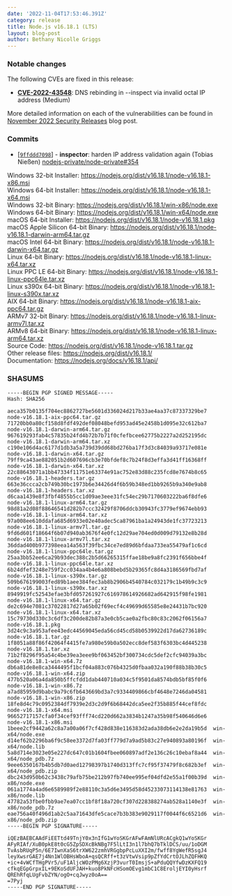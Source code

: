 ```yaml
---
date: '2022-11-04T17:53:46.391Z'
category: release
title: Node.js v16.18.1 (LTS)
layout: blog-post
author: Bethany Nicolle Griggs
---
```


### Notable changes

The following CVEs are fixed in this release:

- **[CVE-2022-43548](https://cve.mitre.org/cgi-bin/cvename.cgi?name=CVE-2022-43548)**: DNS rebinding in --inspect via invalid octal IP address (Medium)

More detailed information on each of the vulnerabilities can be found in [November 2022 Security Releases](/blog/vulnerability/november-2022-security-releases/) blog post.

### Commits

- \[[`9ffddd7098`](https://github.com/nodejs/node/commit/9ffddd7098)] - **inspector**: harden IP address validation again (Tobias Nießen) [nodejs-private/node-private#354](https://github.com/nodejs-private/node-private/pull/354)

Windows 32-bit Installer: https://nodejs.org/dist/v16.18.1/node-v16.18.1-x86.msi \
Windows 64-bit Installer: https://nodejs.org/dist/v16.18.1/node-v16.18.1-x64.msi \
Windows 32-bit Binary: https://nodejs.org/dist/v16.18.1/win-x86/node.exe \
Windows 64-bit Binary: https://nodejs.org/dist/v16.18.1/win-x64/node.exe \
macOS 64-bit Installer: https://nodejs.org/dist/v16.18.1/node-v16.18.1.pkg \
macOS Apple Silicon 64-bit Binary: https://nodejs.org/dist/v16.18.1/node-v16.18.1-darwin-arm64.tar.gz \
macOS Intel 64-bit Binary: https://nodejs.org/dist/v16.18.1/node-v16.18.1-darwin-x64.tar.gz \
Linux 64-bit Binary: https://nodejs.org/dist/v16.18.1/node-v16.18.1-linux-x64.tar.xz \
Linux PPC LE 64-bit Binary: https://nodejs.org/dist/v16.18.1/node-v16.18.1-linux-ppc64le.tar.xz \
Linux s390x 64-bit Binary: https://nodejs.org/dist/v16.18.1/node-v16.18.1-linux-s390x.tar.xz \
AIX 64-bit Binary: https://nodejs.org/dist/v16.18.1/node-v16.18.1-aix-ppc64.tar.gz \
ARMv7 32-bit Binary: https://nodejs.org/dist/v16.18.1/node-v16.18.1-linux-armv7l.tar.xz \
ARMv8 64-bit Binary: https://nodejs.org/dist/v16.18.1/node-v16.18.1-linux-arm64.tar.xz \
Source Code: https://nodejs.org/dist/v16.18.1/node-v16.18.1.tar.gz \
Other release files: https://nodejs.org/dist/v16.18.1/ \
Documentation: https://nodejs.org/docs/v16.18.1/api/

### SHASUMS

```
-----BEGIN PGP SIGNED MESSAGE-----
Hash: SHA256

aeca357b0135f704ec8862727be5601d336024d217b33ae4aa37c87337329be7  node-v16.18.1-aix-ppc64.tar.gz
71720bb0a80cf158d8fdf492def08048befd953ad45e2458b1d095e32c612ba7  node-v16.18.1-darwin-arm64.tar.gz
967619293fab4c57835b24fd4b72b7b71f0cfefbcee62775b2227a2d252195dc  node-v16.18.1-darwin-arm64.tar.xz
c190e106d4ac6177d1db3a5a739d39dd68bd276ba17f3d3c84039a93717e081e  node-v16.18.1-darwin-x64.tar.gz
79ff9ca43ae882051b2d607696cb3e70bfdef8c7b24f8d3effa3d41ff16368ff  node-v16.18.1-darwin-x64.tar.xz
22c88643071a1bb47334f11751e63374e91ac752e83d88c235fcd8e7674b8c65  node-v16.18.1-headers.tar.gz
663e36ccca2cb749b30bc1973b6e34426d4f6b59b348ed1bb9265b9a340e9ab8  node-v16.18.1-headers.tar.xz
d6caa1439e8f3fbf4855b5cc1d09ae3eee31fc54ec29b7170603222ba6f8dfe6  node-v16.18.1-linux-arm64.tar.gz
98d81a2d08f88646541d282b7ccc32429f8706ddcb30943fc3779ef9674ebb93  node-v16.18.1-linux-arm64.tar.xz
97a008ee610ddafa685d6933e02e40adec5ca87961ba1a24943de1fc37723213  node-v16.18.1-linux-armv7l.tar.gz
9fd6d601f18664f6b07d940ab3676f4e0fc12d29ae704ed0d009d79132e8b28d  node-v16.18.1-linux-armv7l.tar.xz
36ddad400b977398eea14a563f39fbc34ce7ed89d6bfdaa733ea55479af1c6cd  node-v16.18.1-linux-ppc64le.tar.gz
25aa3bb52ee6ca29b93dec388c2b5d66265315ffae18be9a8fc2391f656bbe4f  node-v16.18.1-linux-ppc64le.tar.xz
6b24dfef3248e759f2cc034aa4b4e6a808bebd5b29365fc8d4a3186569fbd7af  node-v16.18.1-linux-s390x.tar.gz
509b676199003fed89b1aee384fec3ab8b2906b4540784c032179c1b49b9c3c9  node-v16.18.1-linux-s390x.tar.xz
8949919fc52543efae3bfd057261927c616978614926682ad642915f98fe1981  node-v16.18.1-linux-x64.tar.gz
de2c694e7081c37022817d27a65b02f69ecf4c49699d65585e8e24431b7bc920  node-v16.18.1-linux-x64.tar.xz
15c79730d330c3c6df3c200de82b87a3e0cb5cae0a2fbc80c83c2062f06156a7  node-v16.18.1.pkg
3d24c9c3a953afee43edc44569045eda56cd45cd58b0539922d17da62736189c  node-v16.18.1.tar.gz
1f8051a88f86f42064f4415fe7a980e59b0a502ecc8def583f6303bc4d445238  node-v16.18.1.tar.xz
71b2f8296f95a54c4be39ea3eee9bf063452bf300734cdc5def2cfc94039a3bc  node-v16.18.1-win-x64.7z
db6a81de8e8ca3444495f1bcf04a883c076b4325d0fbaa032a190f88b38b30c5  node-v16.18.1-win-x64.zip
477b520a06a4da850b5ffcfdd1dab440710a034c5f9501da8574bdb5bf85f0f6  node-v16.18.1-win-x86.7z
a7ad85959d9babc9a79c6fb643669bd3a7c9334409866cbf4648e7246da04581  node-v16.18.1-win-x86.zip
18fe8d4c79c0952384df7939e2d3c2d9f6b68442dca5ee2f35b885f44cef8fdc  node-v16.18.1-x64.msi
96652717157cfa0f34cef93fff74cd220d662a3834b1247a35b98f540646d6e6  node-v16.18.1-x86.msi
1beee2cf9442a62c8a7a00a06f7cf428d838e116383d2ada38db6e2e2da19b5d  win-x64/node.exe
d14ef62b2296ba6f9c58ee3372d7fa03ff779d7a9ad5b83c27e940893a80196f  win-x64/node.lib
5a8d714e3023e05e227dc647c01b1604fbee060897adf2e136c26c10ebaf8a44  win-x64/node_pdb.7z
9eee6350167b4b5db7d0aed12798397b1740d313ffc7cf95f37479f8c682b3ef  win-x64/node_pdb.zip
dbc243d950b62c3438c79afb75be212b97fb740ee995ef04dfd2e55a1f00b39d  win-x86/node.exe
061a1774a4ad6e6589989f2e88110c3a5d6e3495d58d45233073114138e81763  win-x86/node.lib
47782a53fbe0fbb9ae7ea07cc1bf8f18a720cf307d228388274ab528a1140e3f  win-x86/node_pdb.7z
eae756a40f496d1ab2c5aa71643dfe5cace7b3b383e9029117f0044f6c6521d6  win-x86/node_pdb.zip
-----BEGIN PGP SIGNATURE-----

iQEzBAEBCAAdFiEETtd49TnjY0x3nIfG1wYoSKGrAFwFAmNlURcACgkQ1wYoSKGr
AFyRIAf/XuB0pkE8t0cG5ZpSDXcBkNBg7F5lLtI3n1l7bhQ7bTklDCS/uu/1oDGM
TvAsbRUqP5n/6E7IwnXaS6trXW622zmhVRGgbpPcLuXXI2m/fwff8YgWefR5sgJ4
leyXwsrGAE7j4Nn1WlOBHsWboA+qsQCRff+t3zVtwVsip9pZfYdCrtOJLhZQFHKQ
+ic+4vWCfTHgPVr5/uF1AljcWOzPMg6XzjP3vurT0ImsjS+aPduQQYfwDzKXFQ19
cfkqEGpGrpxIL+9EKoSdUFJAH+kuo8PkNFcHSomOEvg1mbC1C8EroljEYI0yHsrf
QREhRfqLUgFvbZYN/ogO+cqJwyz0oA==
=7Pyj
-----END PGP SIGNATURE-----

```
